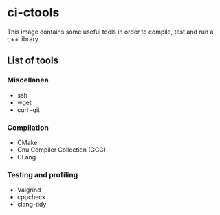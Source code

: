 # ci-ctools
This image contains some useful tools in order to compile, test and run a c++ library.

## List of  tools
### Miscellanea
- ssh
- wget
- curl
-git
### Compilation
- CMake
- Gnu Compiler Collection (GCC)
- CLang 
### Testing and profiling
- Valgrind
- cppcheck
- clang-tidy

